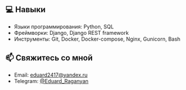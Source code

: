 ## 💻 Навыки
- Языки программирования: Python, SQL
- Фреймворки: Django, Django REST framework
- Инструменты: Git, Docker, Docker-compose, Nginx, Gunicorn, Bash

## 📫 Свяжитесь со мной
- Email: eduard2417@yandex.ru
- Telegram: [@Eduard_Raganyan](https://t.me/Eduard_Raganyan)
